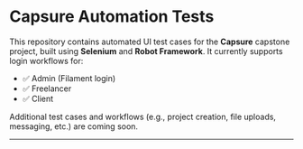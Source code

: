 # Capsure Automation Tests

This repository contains automated UI test cases for the **Capsure** capstone project, built using **Selenium** and **Robot Framework**. It currently supports login workflows for:

- ✅ Admin (Filament login)
- ✅ Freelancer
- ✅ Client

Additional test cases and workflows (e.g., project creation, file uploads, messaging, etc.) are coming soon.

---



